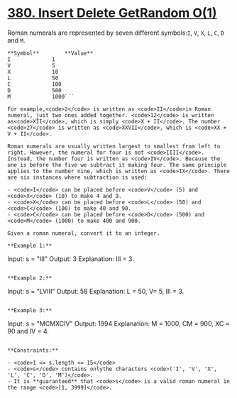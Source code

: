 # [380. Insert Delete GetRandom O(1)](https://leetcode.com/problems/insert-delete-getrandom-o1/description/?envType=study-plan-v2&envId=top-interview-150)

Roman numerals are represented by seven different symbols:<code>I</code>, <code>V</code>, <code>X</code>, <code>L</code>, <code>C</code>, <code>D</code> and <code>M</code>.

```
**Symbol**        **Value** 
I             1
V             5
X             10
L             50
C             100
D             500
M             1000```

For example,<code>2</code> is written as <code>II</code>in Roman numeral, just two ones added together. <code>12</code> is written as<code>XII</code>, which is simply <code>X + II</code>. The number <code>27</code> is written as <code>XXVII</code>, which is <code>XX + V + II</code>.

Roman numerals are usually written largest to smallest from left to right. However, the numeral for four is not <code>IIII</code>. Instead, the number four is written as <code>IV</code>. Because the one is before the five we subtract it making four. The same principle applies to the number nine, which is written as <code>IX</code>. There are six instances where subtraction is used:

- <code>I</code> can be placed before <code>V</code> (5) and <code>X</code> (10) to make 4 and 9.
- <code>X</code> can be placed before <code>L</code> (50) and <code>C</code> (100) to make 40 and 90.
- <code>C</code> can be placed before <code>D</code> (500) and <code>M</code> (1000) to make 400 and 900.

Given a roman numeral, convert it to an integer.

**Example 1:** 

```
Input: s = "III"
Output: 3
Explanation: III = 3.
```

**Example 2:** 

```
Input: s = "LVIII"
Output: 58
Explanation: L = 50, V= 5, III = 3.
```

**Example 3:** 

```
Input: s = "MCMXCIV"
Output: 1994
Explanation: M = 1000, CM = 900, XC = 90 and IV = 4.
```

**Constraints:** 

- <code>1 <= s.length <= 15</code>
- <code>s</code> contains onlythe characters <code>('I', 'V', 'X', 'L', 'C', 'D', 'M')</code>.
- It is **guaranteed** that <code>s</code> is a valid roman numeral in the range <code>[1, 3999]</code>.